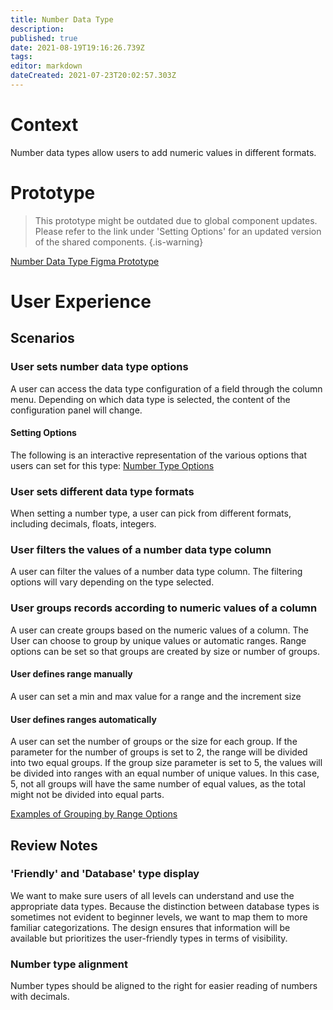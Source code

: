 ```yaml
---
title: Number Data Type
description: 
published: true
date: 2021-08-19T19:16:26.739Z
tags: 
editor: markdown
dateCreated: 2021-07-23T20:02:57.303Z
---
```


# Context
Number data types allow users to add numeric values in different formats. 

# Prototype
> This prototype might be outdated due to global component updates. Please refer to the link under 'Setting Options' for an updated version of the shared components.
{.is-warning}

[Number Data Type Figma Prototype](https://www.figma.com/proto/Uaf1ntcldzK2U41Jhw6vS2/Mathesar-MVP?page-id=3043%3A25937&node-id=3118%3A23009&viewport=-201%2C-496%2C0.35054445266723633&scaling=contain&starting-point-node-id=3118%3A23009)

# User Experience

## Scenarios
### User sets number data type options
A user can access the data type configuration of a field through the column menu. Depending on which data type is selected, the content of the configuration panel will change.

#### Setting Options
The following is an interactive representation of the various options that users can set for this type:
[Number Type Options](https://www.figma.com/proto/Uaf1ntcldzK2U41Jhw6vS2/Mathesar-MVP?page-id=4260%3A37440&node-id=4270%3A39634&viewport=324%2C48%2C0.21&scaling=contain&starting-point-node-id=4270%3A39634&show-proto-sidebar=1)

### User sets different data type formats
When setting a number type, a user can pick from different formats, including decimals, floats, integers.

### User filters the values of a number data type column
A user can filter the values of a number data type column. The filtering options will vary depending on the type selected. 

### User groups records according to numeric values of a column
A user can create groups based on the numeric values of a column. The User can choose to group by unique values or automatic ranges. Range options can be set so that groups are created by size or number of groups.

#### User defines range manually
A user can set a min and max value for a range and the increment size
#### User defines ranges automatically
A user can set the number of groups or the size for each group. If the parameter for the number of groups is set to 2, the range will be divided into two equal groups. If the group size parameter is set to 5, the values will be divided into ranges with an equal number of unique values. In this case, 5, not all groups will have the same number of equal values, as the total might not be divided into equal parts.

[Examples of Grouping by Range Options](https://www.figma.com/proto/Uaf1ntcldzK2U41Jhw6vS2/Mathesar-MVP?page-id=3458%3A26001&node-id=3469%3A27264&viewport=69%2C76%2C0.7793133854866028&scaling=min-zoom)

## Review Notes
### 'Friendly' and 'Database' type display
We want to make sure users of all levels can understand and use the appropriate data types. Because the distinction between database types is sometimes not evident to beginner levels, we want to map them to more familiar categorizations. The design ensures that information will be available but prioritizes the user-friendly types in terms of visibility.

### Number type alignment
Number types should be aligned to the right for easier reading of numbers with decimals.

